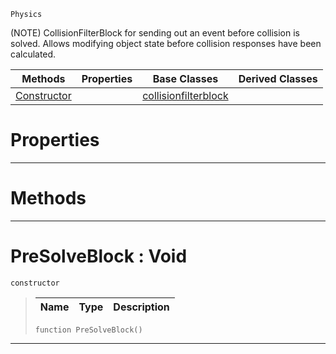  `Physics`

(NOTE) CollisionFilterBlock for sending out an event before collision is solved. Allows modifying object state before collision responses have been calculated.

|Methods|Properties|Base Classes|Derived Classes|
|---|---|---|---|
|[ Constructor](https://github.com/ZilchEngine/ZilchDocs/blob/master/code_reference/class_reference/presolveblock.md#presolveblock-void)| |[collisionfilterblock](https://github.com/ZilchEngine/ZilchDocs/blob/master/code_reference/class_reference/collisionfilterblock.md)| |


 #  Properties


---  
 #  Methods


---  
 #  PreSolveBlock : Void

 `constructor`

> 
> |Name|Type|Description|
> |---|---|---|
> ``` lang=cpp, name=Nada
> function PreSolveBlock()
> ``` 


---  
 

 